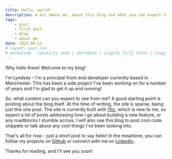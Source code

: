 ```yaml
---
title: Hello, world!
description: A bit about me, about this blog and what you can expect to see.
tags:
    - post
    - first post
    - blog
    - about me
date: 2023-09-13
# layout: post.njk
# permalink: '/posts/{{ date | shortDate | slugify }}/{{ title | slugify }}'
---
```


Why hello there! Welcome to my blog!

I'm Lyndsey - I'm a principal front-end developer currently based in Manchester. This has been a side project I've been working on for a number of years and I'm glad to get it up and running!

So, what content can you expect to see from me? A good starting point is posting about the blog itself. At the time of writing, the site is sparse, being just this one post. The site is currently built with <a href="https://www.11ty.dev/" target="_blank" rel="noopener noreferrer">11ty</a>, which is new to me, so expect a lot of posts addressing how I go about building a new feature, or any roadblocks I stumble across. I will also use this blog to post cool code snippets or talk about any cool things I've been looking into.

That's all for now - just a short post to say hello! In the meantime, you can follow my projects on <a href="https://github.com/lyndsherb" target="_blank" rel="noopener noreferrer">Github</a> or connect with me on <a href="https://www.linkedin.com/in/lyndsherb/" target="_blank" rel="noopener noreferrer">Linkedin</a>.

Thanks for reading, and I'll see you soon!
